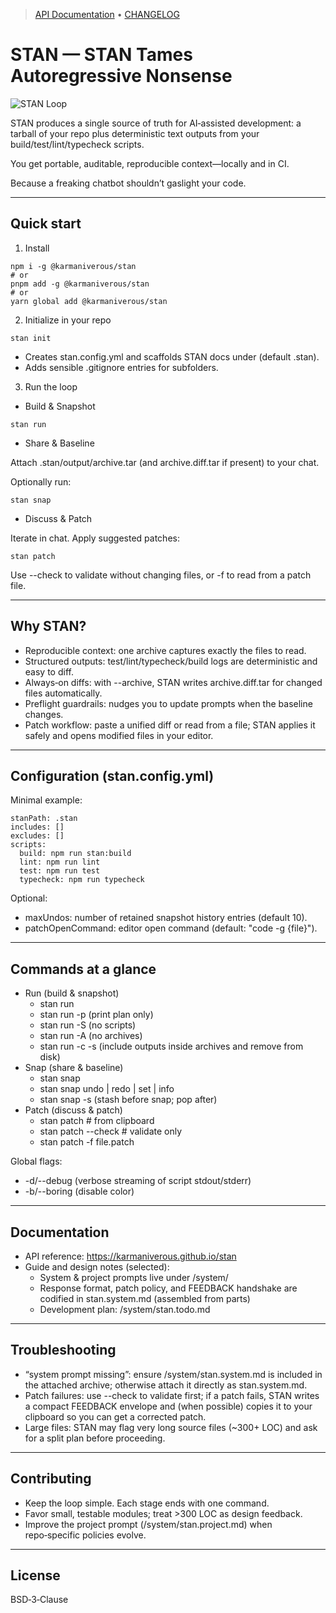 <!-- TYPEDOC_EXCLUDE -->

> [API Documentation](https://karmaniverous.github.io/stan) • [CHANGELOG](https://github.com/karmaniverous/stan/tree/main/CHANGELOG.md)

<!-- /TYPEDOC_EXCLUDE -->

# STAN — STAN Tames Autoregressive Nonsense

![STAN Loop](https://github.com/karmaniverous/stan/raw/main/assets/stan-loop.png)

STAN produces a single source of truth for AI‑assisted development: a tarball of your repo plus deterministic text outputs from your build/test/lint/typecheck scripts.

You get portable, auditable, reproducible context—locally and in CI.

Because a freaking chatbot shouldn’t gaslight your code.

---

## Quick start

1. Install

```
npm i -g @karmaniverous/stan
# or
pnpm add -g @karmaniverous/stan
# or
yarn global add @karmaniverous/stan
```

2. Initialize in your repo

```
stan init
```

- Creates stan.config.yml and scaffolds STAN docs under <stanPath> (default .stan).
- Adds sensible .gitignore entries for <stanPath> subfolders.

3. Run the loop

- Build & Snapshot

```
stan run
```

- Share & Baseline

Attach .stan/output/archive.tar (and archive.diff.tar if present) to your chat.

Optionally run:

```
stan snap
```

- Discuss & Patch

Iterate in chat. Apply suggested patches:

```
stan patch
```

Use --check to validate without changing files, or -f <file> to read from a patch file.

---

## Why STAN?

- Reproducible context: one archive captures exactly the files to read.
- Structured outputs: test/lint/typecheck/build logs are deterministic and easy to diff.
- Always‑on diffs: with --archive, STAN writes archive.diff.tar for changed files automatically.
- Preflight guardrails: nudges you to update prompts when the baseline changes.
- Patch workflow: paste a unified diff or read from a file; STAN applies it safely and opens modified files in your editor.

---

## Configuration (stan.config.yml)

Minimal example:

```
stanPath: .stan
includes: []
excludes: []
scripts:
  build: npm run stan:build
  lint: npm run lint
  test: npm run test
  typecheck: npm run typecheck
```

Optional:

- maxUndos: number of retained snapshot history entries (default 10).
- patchOpenCommand: editor open command (default: "code -g {file}").

---

## Commands at a glance

- Run (build & snapshot)
  - stan run
  - stan run -p (print plan only)
  - stan run -S (no scripts)
  - stan run -A (no archives)
  - stan run -c -s (include outputs inside archives and remove from disk)
- Snap (share & baseline)
  - stan snap
  - stan snap undo | redo | set <index> | info
  - stan snap -s (stash before snap; pop after)
- Patch (discuss & patch)
  - stan patch # from clipboard
  - stan patch --check # validate only
  - stan patch -f file.patch

Global flags:

- -d/--debug (verbose streaming of script stdout/stderr)
- -b/--boring (disable color)

---

## Documentation

- API reference: https://karmaniverous.github.io/stan
- Guide and design notes (selected):
  - System & project prompts live under <stanPath>/system/
  - Response format, patch policy, and FEEDBACK handshake are codified in stan.system.md (assembled from parts)
  - Development plan: <stanPath>/system/stan.todo.md

---

## Troubleshooting

- “system prompt missing”: ensure <stanPath>/system/stan.system.md is included in the attached archive; otherwise attach it directly as stan.system.md.
- Patch failures: use --check to validate first; if a patch fails, STAN writes a compact FEEDBACK envelope and (when possible) copies it to your clipboard so you can get a corrected patch.
- Large files: STAN may flag very long source files (~300+ LOC) and ask for a split plan before proceeding.

---

## Contributing

- Keep the loop simple. Each stage ends with one command.
- Favor small, testable modules; treat >300 LOC as design feedback.
- Improve the project prompt (<stanPath>/system/stan.project.md) when repo‑specific policies evolve.

---

## License

BSD‑3‑Clause
